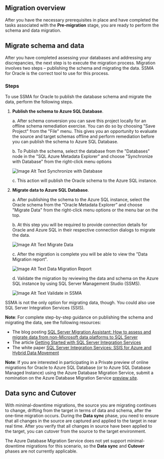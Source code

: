 ## Migration overview

After you have the necessary prerequisites in place and have completed the tasks associated with the **Pre-migration** stage, you are ready to perform the schema and data migration.

## Migrate schema and data

After you have completed assessing your databases and addressing any discrepancies, the next step is to execute the migration process. Migration involves two steps – publishing the schema and migrating the data. SSMA for Oracle is the correct tool to use for this process.

### Steps

To use SSMA for Oracle to publish the database schema and migrate the data, perform the following steps.

1. **Publish the schema to Azure SQL Database**.

    a. After schema conversion you can save this project locally for an offline schema remediation exercise. You can do so by choosing "Save Project" from the "File" menu. This gives you an opportunity to evaluate the source and target schemas offline and perform remediation before you can publish the schema to Azure SQL Database.

    b. To Publish the schema, select the database from the "Databases" node in the "SQL Azure Metadata Explorer" and choose "Synchronize with Database" from the right-click menu options
  
    ![Image Alt Text Synchronize with Database](https://mpbdevcontent.azureedge.net/Images/scenario-assets/_shared/publishschema.png)
  
    c. This action will publish the Oracle schema to the Azure SQL instance.

2. **Migrate data to Azure SQL Database**.

    a.	After publishing the schema to the Azure SQL instance, select the Oracle schema from the "Oracle Metadata Explorer” and choose "Migrate Data" from the right-click menu options or the menu bar on the top.
  
    b.	At this step you will be required to provide connection details for Oracle and Azure SQL in their respective connection dialogs to migrate the data.
  
    ![Image Alt Text Migrate Data](https://mpbdevcontent.azureedge.net/Images/scenario-assets/_shared/migratedata.png)
  
    c. After the migration is complete you will be able to view the "Data Migration report".
  
    ![Image Alt Text Data Migration Report](https://mpbdevcontent.azureedge.net/Images/scenario-assets/_shared/migrationreport.png)
  
    d. Validate the migration by reviewing the data and schema on the Azure SQL instance by using SQL Server Management Studio (SSMS).

    ![Image Alt Text Validate in SSMA](https://mpbdevcontent.azureedge.net/Images/scenario-assets/_shared/migrationcomplete.png)

SSMA is not the only option for migrating data, though. You could also use SQL Server Integration Services (SSIS).

**Note**: For complete step-by-step guidance on publishing the schema and migrating the data, see the following resources:

* The blog posting [SQL Server Migration Assistant: How to assess and migrate data from non-Microsoft data platforms to SQL Server](https://blogs.msdn.microsoft.com/datamigration/2016/11/16/sql-server-migration-assistant-how-to-assess-and-migrate-databases-from-non-microsoft-data-platforms-to-sql-server/)
* The article [Getting Started with SQL Server Integration Services](https://docs.microsoft.com/en-us/sql/integration-services/sql-server-integration-services)
* The white paper [SQL Server Integration Services: SSIS for Azure and Hybrid Data Movement](http://download.microsoft.com/download/D/2/0/D20E1C5F-72EA-4505-9F26-FEF9550EFD44/SSIS%20Hybrid%20and%20Azure.docx)

**Note**: If you are interested in participating in a Private preview of online migrations for Oracle to Azure SQL Database (or to Azure SQL Database Managed Instance) using the Azure Database Migration Service, submit a nomination on the Azure Database Migration Service [preview site](https://aka.ms/dms-preview).

## Data sync and Cutover

With minimal-downtime migrations, the source you are migrating continues to change, drifting from the target in terms of data and schema, after the one-time migration occurs. During the **Data sync** phase, you need to ensure that all changes in the source are captured and applied to the target in near real time. After you verify that all changes in source have been applied to the target, you can cutover from the source to the target environment.

The Azure Database Migration Service does not yet support minimal-downtime migrations for this scenario, so the **Data sync** and **Cutover** phases are not currently applicable.
